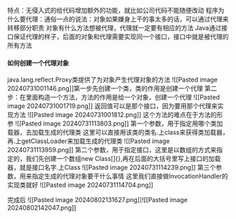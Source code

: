 特点：无侵入式的给代码增加额外的功能，就比如公司代码不能随便改动
程序为什么要代理：通俗一点的说法：对象如果嫌身上干的事太多的话，可以通过代理来转移部分职责
对象有什么方法想被代理，代理就一定要有相应的方法
Java通过接口保证代理的样子，后面的对象和代理需要实现同一个接口，接口中就是被代理的所有方法

#### 如何创建一个代理对象
java.lang.reflect.Proxy类提供了为对象产生代理对象的方法
![[Pasted image 20240731001146.png]]第一步先创建一个类，类的作用是创建一个代理
第二步：在里面构造一个方法，方法的作用是给一个对象，创建一个代理
![[Pasted image 20240731001719.png]]
返回值可以是那个接口，因为要用那个代理来实现方法
![[Pasted image 20240731001812.png]]
这个方法的难点在于方法的形参
![[Pasted image 20240731113803.png]]
第一个参数，用于指定用哪个类加载器，去加载生成的代理类
这里可以直接用该类的类名.上class来获得类加载器，再.上getClassLoader来加载生成的代理类
![[Pasted image 20240731113959.png]]
第二个参数，用于指定接口，这里是以数组的方式来指定的，我们先创建一个数组new Class\[]{},再在后面的大括号里写上接口的加载器，就是接口名字.上Class
![[Pasted image 20240731114239.png]]
第三个参数，用来指定生成的代理对象要干什么事情
这里我们直接做InvocationHandler的实现类就好
![[Pasted image 20240731114704.png]]

完成后
![[Pasted image 20240802131627.png]]![[Pasted image 20240802142047.png]]